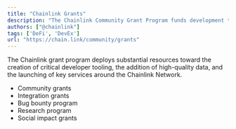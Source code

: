 ```yaml
---
title: "Chainlink Grants"
description: "The Chainlink Community Grant Program funds development teams and researchers building a more functional, accessible, and socially impactful smart contract economy"
authors: ["@chainlink"]
tags: ['DeFi', 'DevEx']
url: "https://chain.link/community/grants"
---
```


The Chainlink grant program deploys substantial resources toward the creation of critical developer tooling, the addition of high-quality data, and the launching of key services around the Chainlink Network.

- Community grants
- Integration grants
- Bug bounty program
- Research program
- Social impact grants
